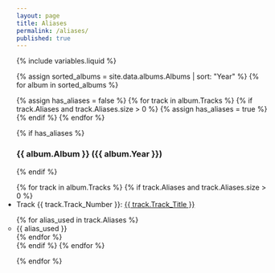 ```yaml
---
layout: page
title: Aliases
permalink: /aliases/
published: true
---
```


{% include variables.liquid %}

{% assign sorted_albums = site.data.albums.Albums | sort: "Year" %}
{% for album in sorted_albums %}

  {% assign has_aliases = false %}
  {% for track in album.Tracks %}
    {% if track.Aliases and track.Aliases.size > 0 %}
      {% assign has_aliases = true %}
    {% endif %}
  {% endfor %}
  
  {% if has_aliases %}
  <ul style="list-style-type: none; padding: 0;">
    <h3> {{ album.Album }} ({{ album.Year }})</h3>
  </ul>
  {% endif %}

  <ul style="padding: 0px;">
  {% for track in album.Tracks %}
      {% if track.Aliases and track.Aliases.size > 0 %}
          <li style="margin: 0px;">
            Track {{ track.Track_Number }}: <a href="{{ site.baseurl }}/tracks/{{ album.Album_Slug }}/{{ track.Track_Slug }}">{{ track.Track_Title }}</a>
          </li>
          <ul style="padding: 0px;">
        {% for alias_used in track.Aliases %}
          <li style="margin: 0px;">
            {{ alias_used }}
          </li>
        {% endfor %}
        </ul>
      {% endif %}
  {% endfor %}
  </ul>
  
{% endfor %}
